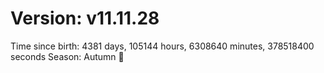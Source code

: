 # Version: v11.11.28
Time since birth: 4381 days, 105144 hours, 6308640 minutes, 378518400 seconds
Season: Autumn 🍁
